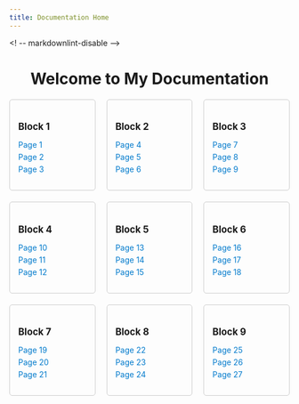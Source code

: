 ```yaml
---
title: Documentation Home
---
```

<! -- markdownlint-disable -->

<style>
  /* Inline CSS (or link to an external stylesheet) */
  .container {
    display: grid;
    grid-template-columns: repeat(3, 1fr);
    gap: 20px;
    max-width: 1200px;
    margin: 20px auto;
  }
  .block {
    border: 1px solid #ccc;
    padding: 15px;
    border-radius: 5px;
  }
  .block h2 { font-size: 1.2em; margin-bottom: 10px; }
  .block ul { list-style: none; padding: 0; }
  .block li { margin-bottom: 5px; }
  .block li a { text-decoration: none; color: #007acc; }
  .block li a:hover { text-decoration: underline; }
</style>

<div style="text-align: center;">
  <h1>Welcome to My Documentation</h1>
</div>

<div class="container">
  <!-- Block 1 -->
  <div class="block">
    <h2>Block 1</h2>
    <ul>
      <li><a href="404.html">Page 1</a></li>
      <li><a href="404.html">Page 2</a></li>
      <li><a href="404.html">Page 3</a></li>
    </ul>
  </div>
  <!-- Block 2 -->
  <div class="block">
    <h2>Block 2</h2>
    <ul>
      <li><a href="404.html">Page 4</a></li>
      <li><a href="404.html">Page 5</a></li>
      <li><a href="404.html">Page 6</a></li>
    </ul>
  </div>
  <!-- Block 3 -->
  <div class="block">
    <h2>Block 3</h2>
    <ul>
      <li><a href="404.html">Page 7</a></li>
      <li><a href="404.html">Page 8</a></li>
      <li><a href="404.html">Page 9</a></li>
    </ul>
  </div>
  <!-- Block 4 -->
  <div class="block">
    <h2>Block 4</h2>
    <ul>
      <li><a href="404.html">Page 10</a></li>
      <li><a href="404.html">Page 11</a></li>
      <li><a href="404.html">Page 12</a></li>
    </ul>
  </div>
  <!-- Block 5 -->
  <div class="block">
    <h2>Block 5</h2>
    <ul>
      <li><a href="404.html">Page 13</a></li>
      <li><a href="404.html">Page 14</a></li>
      <li><a href="404.html">Page 15</a></li>
    </ul>
  </div>
  <!-- Block 6 -->
  <div class="block">
    <h2>Block 6</h2>
    <ul>
      <li><a href="404.html">Page 16</a></li>
      <li><a href="404.html">Page 17</a></li>
      <li><a href="404.html">Page 18</a></li>
    </ul>
  </div>
  <!-- Block 7 -->
  <div class="block">
    <h2>Block 7</h2>
    <ul>
      <li><a href="404.html">Page 19</a></li>
      <li><a href="404.html">Page 20</a></li>
      <li><a href="404.html">Page 21</a></li>
    </ul>
  </div>
  <!-- Block 8 -->
  <div class="block">
    <h2>Block 8</h2>
    <ul>
      <li><a href="404.html">Page 22</a></li>
      <li><a href="404.html">Page 23</a></li>
      <li><a href="404.html">Page 24</a></li>
    </ul>
  </div>
  <!-- Block 9 -->
  <div class="block">
    <h2>Block 9</h2>
    <ul>
      <li><a href="404.html">Page 25</a></li>
      <li><a href="404.html">Page 26</a></li>
      <li><a href="404.html">Page 27</a></li>
    </ul>
  </div>
</div>
